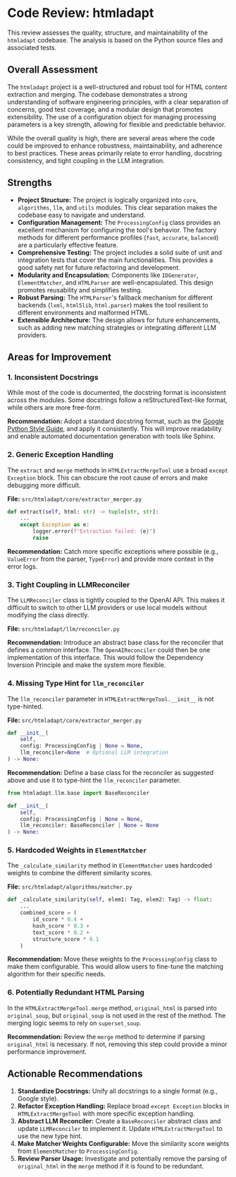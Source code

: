 # Code Review: htmladapt

This review assesses the quality, structure, and maintainability of the `htmladapt` codebase. The analysis is based on the Python source files and associated tests.

## Overall Assessment

The `htmladapt` project is a well-structured and robust tool for HTML content extraction and merging. The codebase demonstrates a strong understanding of software engineering principles, with a clear separation of concerns, good test coverage, and a modular design that promotes extensibility. The use of a configuration object for managing processing parameters is a key strength, allowing for flexible and predictable behavior.

While the overall quality is high, there are several areas where the code could be improved to enhance robustness, maintainability, and adherence to best practices. These areas primarily relate to error handling, docstring consistency, and tight coupling in the LLM integration.

## Strengths

*   **Project Structure:** The project is logically organized into `core`, `algorithms`, `llm`, and `utils` modules. This clear separation makes the codebase easy to navigate and understand.
*   **Configuration Management:** The `ProcessingConfig` class provides an excellent mechanism for configuring the tool's behavior. The factory methods for different performance profiles (`fast`, `accurate`, `balanced`) are a particularly effective feature.
*   **Comprehensive Testing:** The project includes a solid suite of unit and integration tests that cover the main functionalities. This provides a good safety net for future refactoring and development.
*   **Modularity and Encapsulation:** Components like `IDGenerator`, `ElementMatcher`, and `HTMLParser` are well-encapsulated. This design promotes reusability and simplifies testing.
*   **Robust Parsing:** The `HTMLParser`'s fallback mechanism for different backends (`lxml`, `html5lib`, `html.parser`) makes the tool resilient to different environments and malformed HTML.
*   **Extensible Architecture:** The design allows for future enhancements, such as adding new matching strategies or integrating different LLM providers.

## Areas for Improvement

### 1. Inconsistent Docstrings

While most of the code is documented, the docstring format is inconsistent across the modules. Some docstrings follow a reStructuredText-like format, while others are more free-form.

**Recommendation:** Adopt a standard docstring format, such as the [Google Python Style Guide](https://google.github.io/styleguide/pyguide.html#3.8-comments-and-docstrings), and apply it consistently. This will improve readability and enable automated documentation generation with tools like Sphinx.

### 2. Generic Exception Handling

The `extract` and `merge` methods in `HTMLExtractMergeTool` use a broad `except Exception` block. This can obscure the root cause of errors and make debugging more difficult.

**File:** `src/htmladapt/core/extractor_merger.py`

```python
def extract(self, html: str) -> tuple[str, str]:
    ...
    except Exception as e:
        logger.error(f"Extraction failed: {e}")
        raise
```

**Recommendation:** Catch more specific exceptions where possible (e.g., `ValueError` from the parser, `TypeError`) and provide more context in the error logs.

### 3. Tight Coupling in LLMReconciler

The `LLMReconciler` class is tightly coupled to the OpenAI API. This makes it difficult to switch to other LLM providers or use local models without modifying the class directly.

**File:** `src/htmladapt/llm/reconciler.py`

**Recommendation:** Introduce an abstract base class for the reconciler that defines a common interface. The `OpenAIReconciler` could then be one implementation of this interface. This would follow the Dependency Inversion Principle and make the system more flexible.

### 4. Missing Type Hint for `llm_reconciler`

The `llm_reconciler` parameter in `HTMLExtractMergeTool.__init__` is not type-hinted.

**File:** `src/htmladapt/core/extractor_merger.py`

```python
def __init__(
    self,
    config: ProcessingConfig | None = None,
    llm_reconciler=None  # Optional LLM integration
) -> None:
```

**Recommendation:** Define a base class for the reconciler as suggested above and use it to type-hint the `llm_reconciler` parameter.

```python
from htmladapt.llm.base import BaseReconciler

def __init__(
    self,
    config: ProcessingConfig | None = None,
    llm_reconciler: BaseReconciler | None = None
) -> None:
```

### 5. Hardcoded Weights in `ElementMatcher`

The `_calculate_similarity` method in `ElementMatcher` uses hardcoded weights to combine the different similarity scores.

**File:** `src/htmladapt/algorithms/matcher.py`

```python
def _calculate_similarity(self, elem1: Tag, elem2: Tag) -> float:
    ...
    combined_score = (
        id_score * 0.4 +
        hash_score * 0.3 +
        text_score * 0.2 +
        structure_score * 0.1
    )
```

**Recommendation:** Move these weights to the `ProcessingConfig` class to make them configurable. This would allow users to fine-tune the matching algorithm for their specific needs.

### 6. Potentially Redundant HTML Parsing

In the `HTMLExtractMergeTool.merge` method, `original_html` is parsed into `original_soup`, but `original_soup` is not used in the rest of the method. The merging logic seems to rely on `superset_soup`.

**Recommendation:** Review the `merge` method to determine if parsing `original_html` is necessary. If not, removing this step could provide a minor performance improvement.

## Actionable Recommendations

1.  **Standardize Docstrings:** Unify all docstrings to a single format (e.g., Google style).
2.  **Refactor Exception Handling:** Replace broad `except Exception` blocks in `HTMLExtractMergeTool` with more specific exception handling.
3.  **Abstract LLM Reconciler:** Create a `BaseReconciler` abstract class and update `LLMReconciler` to implement it. Update `HTMLExtractMergeTool` to use the new type hint.
4.  **Make Matcher Weights Configurable:** Move the similarity score weights from `ElementMatcher` to `ProcessingConfig`.
5.  **Review Parser Usage:** Investigate and potentially remove the parsing of `original_html` in the `merge` method if it is found to be redundant.
